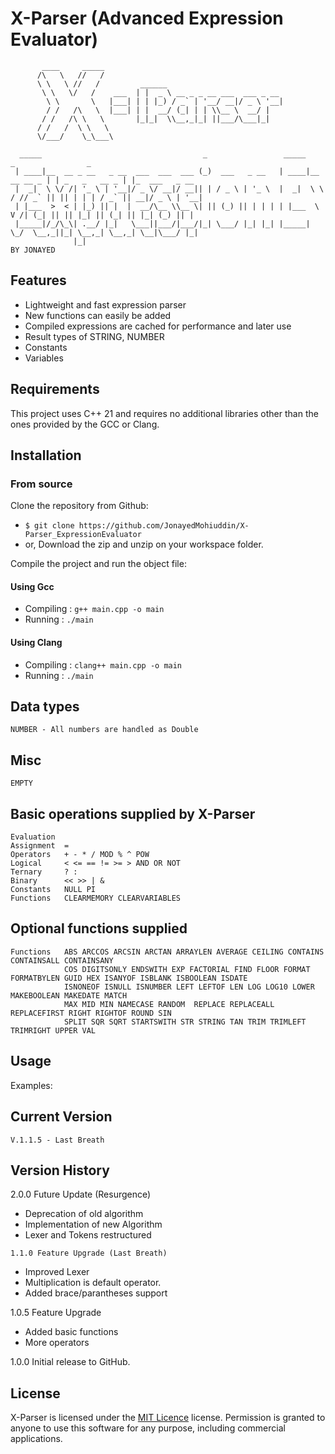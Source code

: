 # X-Parser (Advanced Expression Evaluator)

```
       ____     _____
      /\   \   //   /
      \ \   \ //   /         ______
       \ \   \/   /    ___  | |  _ \ __ _ _ __ ___  ___ _ __
        \ \       \   |___| | | |_) / _` | '__/ __|/ _ \ '__|
        / /   /\   \  |___| | |  __/ (_| | | \\__ \  __/ |
       / /   /\ \   \       |_|_|  \\__,_|_| ||___/\___|_|
      / /   /  \ \   \
      \/___/    \_\___\  
      
  _____                                    _                 _____               _                _               
 | ____|__  __ _ __   _ __  ___  ___  ___ (_)  ___   _ __   | ____|__   __ __ _ | | _   _   __ _ | |_  ___   _ __ 
 |  _|  \ \/ /| '_ \ | '__|/ _ \/ __|/ __|| | / _ \ | '_ \  |  _|  \ \ / // _` || || | | | / _` || __|/ _ \ | '__|
 | |___  >  < | |_) || |  |  __/\__ \\__ \| || (_) || | | | | |___  \ V /| (_| || || |_| || (_| || |_| (_) || |   
 |_____|/_/\_\| .__/ |_|   \___||___/|___/|_| \___/ |_| |_| |_____|  \_/  \__,_||_| \__,_| \__,_| \__|\___/ |_|   
              |_|                     									BY JONAYED                                                                             
```

## Features

 - Lightweight and fast expression parser
 - New functions can easily be added
 - Compiled expressions are cached for performance and later use
 - Result types of STRING, NUMBER
 - Constants
 - Variables

## Requirements

This project uses C++ 21 and requires no additional libraries other than the ones provided by the GCC or Clang.

## Installation

### From source

Clone the repository from Github:

- `$ git clone https://github.com/JonayedMohiuddin/X-Parser_ExpressionEvaluator`
- or, Download the zip and unzip on your workspace folder.

Compile the project and run the object file:

#### Using Gcc

- Compiling : `g++ main.cpp -o main`
- Running : `./main`

#### Using Clang

- Compiling : `clang++ main.cpp -o main`
- Running : `./main`

## Data types

    NUMBER - All numbers are handled as Double

## Misc    

    EMPTY 
    
## Basic operations supplied by X-Parser 

    Evaluation  
    Assignment  =
    Operators   + - * / MOD % ^ POW
    Logical     < <= == != >= > AND OR NOT
    Ternary     ? :  
    Binary      << >> | &
    Constants   NULL PI
    Functions   CLEARMEMORY CLEARVARIABLES
   
## Optional functions supplied
 
    Functions   ABS ARCCOS ARCSIN ARCTAN ARRAYLEN AVERAGE CEILING CONTAINS CONTAINSALL CONTAINSANY
                COS DIGITSONLY ENDSWITH EXP FACTORIAL FIND FLOOR FORMAT FORMATBYLEN GUID HEX ISANYOF ISBLANK ISBOOLEAN ISDATE
                ISNONEOF ISNULL ISNUMBER LEFT LEFTOF LEN LOG LOG10 LOWER MAKEBOOLEAN MAKEDATE MATCH 
                MAX MID MIN NAMECASE RANDOM  REPLACE REPLACEALL REPLACEFIRST RIGHT RIGHTOF ROUND SIN 
                SPLIT SQR SQRT STARTSWITH STR STRING TAN TRIM TRIMLEFT TRIMRIGHT UPPER VAL
   
## Usage

Examples:

## Current Version
`V.1.1.5 - Last Breath`
    
## Version History

2.0.0 Future Update (Resurgence)
- Deprecation of old algorithm
- Implementation of new Algorithm
- Lexer and Tokens restructured

`1.1.0 Feature Upgrade (Last Breath)`
- Improved Lexer
- Multiplication is default operator.
- Added brace/parantheses support

1.0.5 Feature Upgrade
- Added basic functions 
- More operators

1.0.0 Initial release to GitHub.
    
## License

X-Parser is licensed under the [MIT Licence][1] license. Permission is granted to anyone to use this software for any purpose, including commercial applications.

[1]: http://www.opensource.org/licenses/MIT




